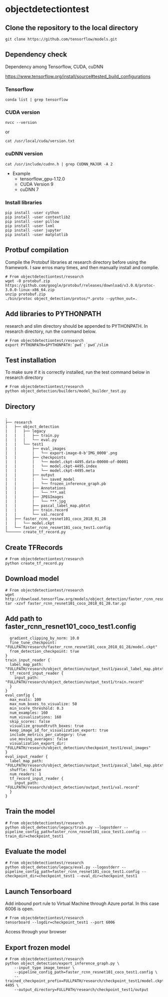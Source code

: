 # objectdetectiontest

## Clone the repository to the local directory
```
git clone https://github.com/tensorflow/models.git
```

## Dependency check
Dependency among Tensorflow, CUDA, cuDNN

https://www.tensorflow.org/install/source#tested_build_configurations

### Tensorflow
```
conda list | grep tensorflow
```

### CUDA version
```
nvcc --version
```
or
```
cat /usr/local/cuda/version.txt
```

### cuDNN version
```
cat /usr/include/cudnn.h | grep CUDNN_MAJOR -A 2
```
* Example
    * tensorflow_gpu-1.12.0
    * CUDA Version 9
    * cuDNN 7

### Install libraries
```
pip install -user cython
pip install -user contextlib2
pip install -user pillow
pip install -user lxml
pip install -user jupyter
pip install -user matplotlib
```

## Protbuf compilation
Compile the Protobuf libraries at research directory before using the framework. I saw erros many times, and then manually install and complie.
```
# From objectdetectiontest/research
wget -O protobuf.zip https://github.com/google/protobuf/releases/download/v3.0.0/protoc-3.0.0-linux-x86_64.zip
unzip protobuf.zip
./bin/protoc object_detection/protos/*.proto --python_out=.
```

## Add libraries to PYTHONPATH
research and slim directory should be appended to PYTHONPATH. In research directory, run the command below.
```
# From objectdetectiontest/research
export PYTHONPATH=$PYTHONPATH:`pwd`:`pwd`/slim
```
## Test installation
To make sure if it is correctly installed, run the test command below in research directory
```
# From objectdetectiontest/research
python object_detection/builders/model_builder_test.py
```
## Directory
```
.
├── research
|   ├── object_detection
|   |   ├── legacy
|   |   |   ├── train.py
|   |   |   └── eval.py
|   |   └── test1
|   |       ├── eval_images
|   |       |   └── export-image-0-b'IMG_0000'.png
|   |       ├── checkpoints
|   |       |   └── model.ckpt-4495.data-00000-of-00001
|   |       |   └── model.ckpt-4495.index
|   |       |   └── model.ckpt-4495.meta
|   |       ├── output
|   |       |   └── saved_model
|   |       |   └── frozen_inference_graph.pb
|   |       ├── Annotations
|   |       |   └── ***.xml
|   |       ├── JPEGImages
|   |       |   └── ***.jpg
|   |       ├── pascal_label_map.pbtxt
|   |       ├── train.record
|   |       └── val.record
|   ├── faster_rcnn_resnet101_coco_2018_01_28
|   |   └── model.ckpt
|   └── faster_rcnn_resnet101_coco_test1.config
└────── create_tf_record.py
```
## Create TFRecords
```
# From objectdetectiontest/research
python create_tf_record.py
```
## Download model
```
# From objectdetectiontest/research
wget http://download.tensorflow.org/models/object_detection/faster_rcnn_resnet101_coco_2018_01_28.tar.gz
tar -xzvf faster_rcnn_resnet101_coco_2018_01_28.tar.gz
```
## Add path to faster_rcnn_resnet101_coco_test1.config
```
  gradient_clipping_by_norm: 10.0
  fine_tune_checkpoint: "FULLPATH/research/faster_rcnn_resnet101_coco_2018_01_28/model.ckpt"
  from_detection_checkpoint: true
}
train_input_reader {
  label_map_path: "FULLPATH/research/object_detection/output_test1/pascal_label_map.pbtxt"
  tf_record_input_reader {
    input_path: "FULLPATH/research/object_detection/output_test1/train.record"
  }
}
eval_config {
  max_evals: 100
  max_num_boxes_to_visualize: 50
  min_score_threshold: 0.3	
  num_examples: 160
  num_visualizations: 160
  skip_scores: false
  visualize_groundtruth_boxes: true
  keep_image_id_for_visualization_export: true
  include_metrics_per_category: true
  use_moving_averages: false
  visualization_export_dir: "FULLPATH/research/object_detection/checkpoint_test1/eval_images"
}
eval_input_reader {
  label_map_path: "FULLPATH/research/object_detection/output_test1/pascal_label_map.pbtxt"
  shuffle: false
  num_readers: 1
  tf_record_input_reader {
    input_path: "FULLPATH/research/object_detection/output_test1/val.record"
  }
}
```
## Train the model
```
# From objectdetectiontest/research
python object_detection/legacy/train.py --logostderr --pipeline_config_path=faster_rcnn_resnet101_coco_test1.config --train_dir=checkpoint_test1
```
## Evaluate the model
```
# From objectdetectiontest/research
python object_detection/legacy/eval.py --logostderr --pipeline_config_path=faster_rcnn_resnet101_coco_test1.config --checkpoint_dir=checkpoint_test1 --eval_dir=checkpoint_test1
```

## Launch Tensorboard
Add inbound port rule to Virtual Machine through Azure portal. In this case 6006 is open.
```
# From objectdetectiontest/research
tensorboard --logdir=checkpoint_test1 --port 6006
```
Access through your browser

## Export frozen model
```
# From objectdetectiontest/research
python object_detection/export_inference_graph.py \
    --input_type image_tensor \
    --pipeline_config_path=faster_rcnn_resnet101_coco_test1.config \
    --trained_checkpoint_prefix=FULLPATH/research/checkpoint_test1/model.ckpt-4495 \
    --output_directory=FULLPATH/research/checkpoint_test1/output
```
